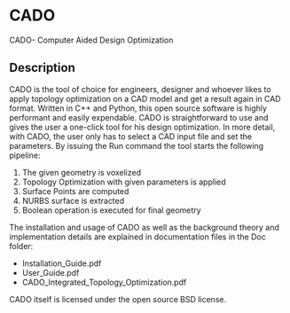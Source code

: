 # CADO
CADO- Computer Aided Design Optimization

## Description
CADO is the tool of choice for engineers, designer and whoever likes to apply topology optimization on a CAD model and get a result again in CAD format. Written in C++ and Python, this open source software is highly performant and easily expendable. CADO is straightforward to use and gives the user a one-click tool for his design optimization. In more detail, with CADO, the user only has to select a CAD
input file and set the parameters. By issuing the Run command the tool starts the following pipeline:

1. The given geometry is voxelized
2. Topology Optimization with given parameters is applied
3. Surface Points are computed
4. NURBS surface is extracted
5. Boolean operation is executed for final geometry

The installation and usage of CADO as well as the background theory and implementation details are explained in documentation files in the Doc folder:

- Installation_Guide.pdf
- User_Guide.pdf
- CADO_Integrated_Topology_Optimization.pdf

CADO itself is licensed under the open source BSD license.
